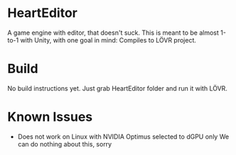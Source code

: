 # HeartEditor
A game engine with editor, that doesn't suck.
This is meant to be almost 1-to-1 with Unity, with one goal in mind: Compiles to LÖVR project.

# Build
No build instructions yet. Just grab HeartEditor folder and run it with LÖVR.

# Known Issues
* Does not work on Linux with NVIDIA Optimus selected to dGPU only
  We can do nothing about this, sorry
